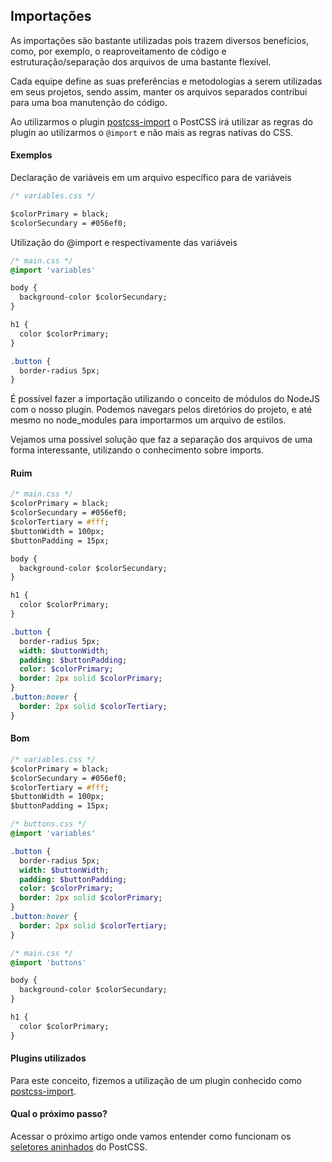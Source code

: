 ## Importações

As importações são bastante utilizadas pois trazem diversos benefícios, como, por exemplo, o reaproveitamento de código e estruturação/separação dos arquivos de uma bastante flexível.

Cada equipe define as suas preferências e metodologias a serem utilizadas em seus projetos, sendo assim, manter os arquivos separados contribui para uma boa manutenção do código.

Ao utilizarmos o plugin [postcss-import](#plugins-utilizados) o PostCSS irá utilizar as regras do plugin ao utilizarmos o `@import` e não mais as regras nativas do CSS.

#### Exemplos

Declaração de variáveis em um arquivo específico para de variáveis
```sass
/* variables.css */

$colorPrimary = black;
$colorSecundary = #056ef0;
```

Utilização do @import e respectivamente das variáveis
```sass
/* main.css */
@import 'variables'

body {
  background-color $colorSecundary;
}

h1 {
  color $colorPrimary;
}

.button {
  border-radius 5px;
}
```

É possível fazer a importação utilizando o conceito de módulos do NodeJS com o nosso plugin. Podemos navegars pelos diretórios do projeto, e até mesmo no node_modules para importarmos um arquivo de estilos.

Vejamos uma possível solução que faz a separação dos arquivos de uma forma interessante, utilizando o conhecimento sobre imports.

#### Ruim
```sass
/* main.css */
$colorPrimary = black;
$colorSecundary = #056ef0;
$colorTertiary = #fff;
$buttonWidth = 100px;
$buttonPadding = 15px;

body {
  background-color $colorSecundary;
}

h1 {
  color $colorPrimary;
}

.button {
  border-radius 5px;
  width: $buttonWidth;
  padding: $buttonPadding;
  color: $colorPrimary;
  border: 2px solid $colorPrimary;
}
.button:hover {
  border: 2px solid $colorTertiary;
}
```

#### Bom

```sass
/* variables.css */
$colorPrimary = black;
$colorSecundary = #056ef0;
$colorTertiary = #fff;
$buttonWidth = 100px;
$buttonPadding = 15px;

/* buttons.css */
@import 'variables'

.button {
  border-radius 5px;
  width: $buttonWidth;
  padding: $buttonPadding;
  color: $colorPrimary;
  border: 2px solid $colorPrimary;
}
.button:hover {
  border: 2px solid $colorTertiary;
}

/* main.css */
@import 'buttons'

body {
  background-color $colorSecundary;
}

h1 {
  color $colorPrimary;
}
```

#### Plugins utilizados
Para este conceito, fizemos a utilização de um plugin conhecido como [postcss-import](https://github.com/postcss/postcss-import).

#### Qual o próximo passo?

Acessar o próximo artigo onde vamos entender como funcionam os [seletores aninhados](nested-selectors.md) do PostCSS.
